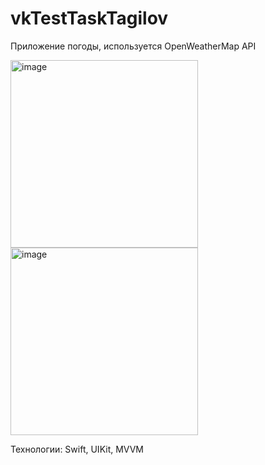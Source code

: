 # vkTestTaskTagilov
 Приложение погоды, используется OpenWeatherMap API

<img width="300" alt="image" src="https://github.com/vtagilov/vkTestTaskTagilov/assets/44909454/967f0d0c-1be3-42fa-8b9a-a5ab28771357"><img width="300" alt="image" src="https://github.com/vtagilov/vkTestTaskTagilov/assets/44909454/12e8501e-13f7-4c3d-9671-a49d4ddfd01c">

 
Технологии: Swift, UIKit, MVVM
